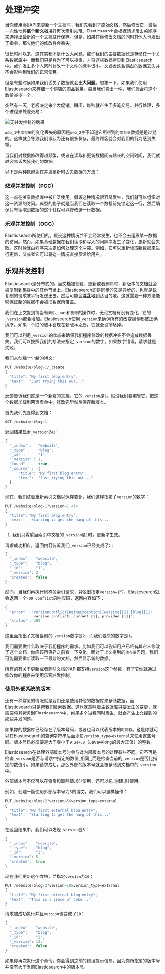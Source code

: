 # 处理冲突

当你使用`索引`API来更新一个文档时，我们先看到了原始文档，然后修改它，最后一次性地将**整个新文档**进行再次索引处理。Elasticsearch会根据请求发出的顺序来选择出最新的一个文档进行保存。但是，如果在你修改文档的同时其他人也发出了指令，那么他们的修改将会丢失。

很长时间以来，这其实都不是什么大问题。或许我们的主要数据还是存储在一个关系数据库中，而我们只是将为了可以搜索，才将这些数据拷贝到Elasticsearch中。或许发生多个人同时修改一个文件的概率很小，又或者这些偶然的数据丢失并不会影响到我们的正常使用。

但是有些时候如果我们丢失了数据就会出**大问题**。想象一下，如果我们使用Elasticsearch来存储一个网店的商品数量。每当我们卖出一件，我们就会将这个数量减少一个。

突然有一天，老板决定来个大促销。瞬间，每秒就产生了多笔交易。并行处理，多个进程来处理交易：

![无并发控制的后果](/images/03-01_concurrency.png "无并发控制的后果")

`web_1`中`库存量`的变化丢失的原因是`web_2`并不知道它所得到的`库存量`数据是是过期的。这样就会导致我们误认为还有很多货存，最终顾客就会对我们的行为感到失望。

当我们对数据修改得越频繁，或者在读取和更新数据间有越长的空闲时间，我们就越容易丢失掉我们的数据。

以下是两种能避免在并发更新时丢失数据的方法：

### 悲观并发控制（PCC）

这一点在关系数据库中被广泛使用。假设这种情况很容易发生，我们就可以组织对这一资源的访问。典型的例子就是当我们在读取一个数据前先锁定这一行，然后确保只有读取到数据的这个线程可以修改这一行数据。

### 乐观并发控制（OCC）

Elasticsearch所使用的。假设这种情况并不会经常发生，也不会去组织某一数据的访问。然而，如果基础数据在我们读取和写入的间隔中发生了变化，更新就会失败。这时候就由程序来决定如何处理这个冲突。例如，它可以重新读取新数据来进行更新，又或者它可以将这一情况直接反馈给用户。

## 乐观并发控制

Elasticsearch是分布式的。当文档被创建、更新或者删除时，新版本的文档就会被复制到集群中的其他节点上。Elasticsearch即是同步的又是异步的，也就是说复制的请求被平行发送出去，然后可能会**混乱地**到达目的地。这就需要一种方法能够保证新的数据不会被旧数据所覆盖。

我们在上文提到每当有`索引`、`put`和`删除`的操作时，无论文档有没有变化，它的`_version`都会增加。Elasticsearch使用`_version`来确保所有的改变操作都被正确排序。如果一个旧的版本出现在新版本之后，它就会被忽略掉。

我们可以利用`_version`的优点来确保我们程序修改的数据冲突不会造成数据丢失。我们可以按照我们的想法来指定`_version`的数字。如果数字错误，请求就是失败。

我们来创建一个新的博文:

```js
PUT /website/blog/1/_create
{
  "title": "My first blog entry",
  "text":  "Just trying this out..."
}
```
反馈告诉我们这是一个新建的文档，它的`_version`是`1`。假设我们要编辑它，把这个数据加载到网页表单中，修改完毕然后保存新版本。

首先我们先要得到文档：

```js
GET /website/blog/1
```


返回结果显示`_version`为`1`：

```js
{
  "_index" :   "website",
  "_type" :    "blog",
  "_id" :      "1",
  "_version" : 1,
  "found" :    true,
  "_source" :  {
      "title": "My first blog entry",
      "text":  "Just trying this out..."
  }
}
```
现在，我们试着重新索引文档以保存变化，我们这样指定了`version`的数字：

```js
PUT /website/blog/1?version=1 <1>
{
  "title": "My first blog entry",
  "text":  "Starting to get the hang of this..."
}
```
1. 我们只希望当索引中文档的`_version`是`1`时，更新才生效。

请求成功相应，返回内容告诉我们`_version`已经变成了`2`：

```js
{
  "_index":   "website",
  "_type":    "blog",
  "_id":      "1",
  "_version": 2
  "created":  false
}
```
然而，当我们再执行同样的索引请求，并依旧指定`version=1`时，Elasticsearch就会返回一个`409 Conflict`的响应码，返回内容如下：

```js
{
  "error" : "VersionConflictEngineException[[website][2] [blog][1]:
             version conflict, current [2], provided [1]]",
  "status" : 409
}
```
这里面指出了文档当前的`_version`数字是`2`，而我们要求的数字是`1`。

我们需要做什么取决于我们程序的需求。比如我们可以告知用户已经有其它人修改了这个文档，你应该再保存之前看一下变化。而对于上文提到的`库存量`问题，我们可能需要重新读取一下最新的文档，然后显示新的数据。

所有的有关于更新或者删除文档的API都支持`version`这个参数，有了它你就通过修改你的程序来使用乐观并发控制。


### 使用外部系统的版本

还有一种常见的情况就是我们还是使用其他的数据库来存储数据，而Elasticsearch只是帮我们检索数据。这也就意味着主数据库只要发生的变更，就需要将其拷贝到Elasticsearch中。如果多个进程同时发生，就会产生上文提到的那些并发问题。

如果你的数据库已经存在了版本号码，或者也可以代表版本的`时间戳`。这是你就可以在Elasticsearch的查询字符串后面添加`version_type=external`来使用这些号码。版本号码必须要是大于零小于`9.2e+18`（Java中long的最大正值）的整数。

Elasticsearch在处理外部版本号时会与对内部版本号的处理有些不同。它不再是检查`_version`是否与请求中指定的数值_相同_,而是检查当前的`_version`是否比指定的数值小。如果请求成功，那么外部的版本号就会被存储到文档中的`_version`中。

外部版本号不仅可以在索引和删除请求时使用，还可以在_创建_时使用。

例如，创建一篇使用外部版本号为`5`的博文，我们可以这样操作：


```js
PUT /website/blog/2?version=5&version_type=external
{
  "title": "My first external blog entry",
  "text":  "Starting to get the hang of this..."
}
```

在返回结果中，我们可以发现`_version`是`5`：

```js
{
  "_index":   "website",
  "_type":    "blog",
  "_id":      "2",
  "_version": 5,
  "created":  true
}
```

现在我们更新这个文档，并指定`version`为`10`：

```js
PUT /website/blog/2?version=10&version_type=external
{
  "title": "My first external blog entry",
  "text":  "This is a piece of cake..."
}
```

请求被成功执行并且`version`也变成了`10`：

```js
{
  "_index":   "website",
  "_type":    "blog",
  "_id":      "2",
  "_version": 10,
  "created":  false
}
```
如果你再次执行这个命令，你会得到之前的错误提示信息，因为你所指定的版本号并没有大于当前Elasticsearch中的版本号。
